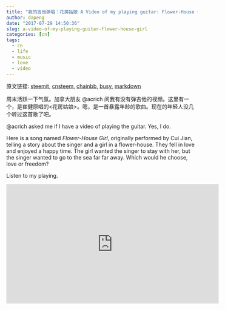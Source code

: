 ```yaml
---
title: "我的吉他弹唱：花房姑娘 A Video of my playing guitar: Flower-House Girl"
author: dapeng
date: "2017-07-29 14:50:36"
slug: a-video-of-my-playing-guitar-flower-house-girl
categories: [cn]
tags: 
  - cn
  - life
  - music
  - love
  - video
---
```


原文链接: [steemit](https://steemit.com/cn/@dapeng/a-video-of-my-playing-guitar-flower-house-girl), [cnsteem](https://cnsteem.com/cn/@dapeng/a-video-of-my-playing-guitar-flower-house-girl), [chainbb](https://chainbb.com/cn/@dapeng/a-video-of-my-playing-guitar-flower-house-girl), [busy](https://busy.org/cn/@dapeng/a-video-of-my-playing-guitar-flower-house-girl), [markdown](https://raw.githubusercontent.com/pzhaonet/steem_mirror/master/content/post/a-video-of-my-playing-guitar-flower-house-girl.md)

周末活跃一下气氛。加拿大朋友 @acrich 问我有没有弹吉他的视频。这里有一个，是崔健原唱的<花房姑娘>。嗯，是一首暴露年龄的歌曲。现在的年轻人没几个听过这首歌了吧。


@acrich asked me if I have a video of playing the guitar. Yes, I do.


Here is a song named *Flower-House Girl*, originally performed by Cui Jian, telling a story about the singer and a girl in a flower-house. They fell in love and enjoyed a happy time. The girl wanted the singer to stay with her, but the singer wanted to go to the sea far far away. Which would he choose, love or freedom?


Listen to my playing.





<iframe width="560" height="315" src="https://www.youtube.com/embed/N4rTR2WTLsM" frameborder="0" allowfullscreen></iframe>
